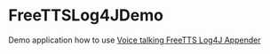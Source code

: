 # FreeTTSLog4JDemo

Demo application how to use [Voice talking FreeTTS Log4J Appender](https://github.com/stokito/FreeTTSLog4JAppender)
